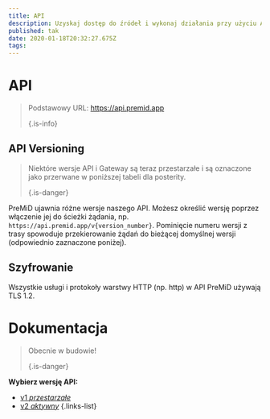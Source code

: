 ```yaml
---
title: API
description: Uzyskaj dostęp do źródeł i wykonaj działania przy użyciu API PreMiD
published: tak
date: 2020-01-18T20:32:27.675Z
tags:
---
```


# API

> Podstawowy URL: https://api.premid.app 
> 
> {.is-info}

## API Versioning
> Niektóre wersje API i Gateway są teraz przestarzałe i są oznaczone jako przerwane w poniższej tabeli dla posterity. 
> 
> {.is-danger}

PreMiD ujawnia różne wersje naszego API. Możesz określić wersję poprzez włączenie jej do ścieżki żądania, np. `https://api.premid.app/v{version_number}`. Pominięcie numeru wersji z trasy spowoduje przekierowanie żądań do bieżącej domyślnej wersji (odpowiednio zaznaczone poniżej).

## Szyfrowanie

Wszystkie usługi i protokoły warstwy HTTP (np. http) w API PreMiD używają TLS 1.2.

# Dokumentacja
> Obecnie w budowie! 
> 
> {.is-danger}

**Wybierz wersję API:**
- [v1 *przestarzałe*](/dev/api/v1)
- [v2 *aktywny*](/dev/api/v2)
{.links-list}